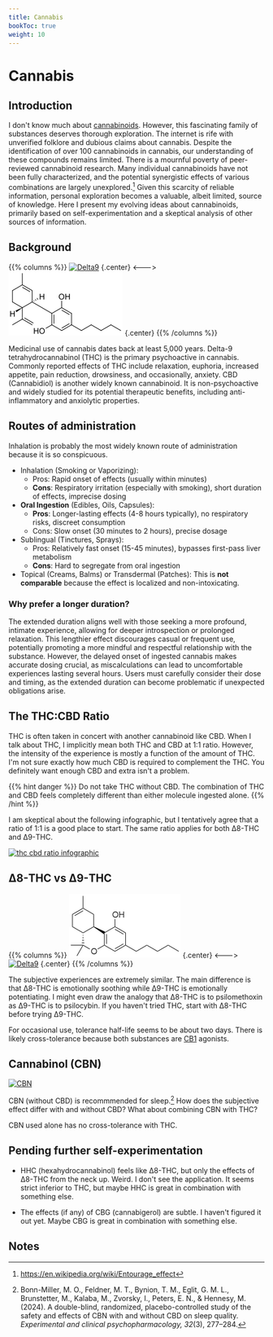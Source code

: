 ```yaml
---
title: Cannabis
bookToc: true
weight: 10
---
```


# Cannabis

## Introduction

I don't know much about [cannabinoids](https://en.wikipedia.org/wiki/Cannabinoid).
However, this fascinating family of substances deserves thorough exploration.
The internet is rife with unverified folklore and dubious claims about cannabis.
Despite the identification of over 100 cannabinoids in cannabis, our understanding of these compounds remains limited.
There is a mournful poverty of peer-reviewed cannabinoid research.
Many individual cannabinoids have not been fully characterized, and the potential synergistic effects of various combinations are largely unexplored.[^entourage]
Given this scarcity of reliable information, personal exploration becomes a valuable, albeit limited, source of knowledge.
Here I present my evolving ideas about cannabinoids, primarily based on self-experimentation and a skeptical analysis of other sources of information.

## Background

{{% columns %}}
[![Delta9](delta9thc.webp)](https://en.wikipedia.org/wiki/Tetrahydrocannabinol)
{.center}
<--->
[![Cannabidiol](cbd.webp)](https://en.wikipedia.org/wiki/Cannabidiol)
{.center}
{{% /columns %}}

Medicinal use of cannabis dates back at least 5,000 years.
Delta-9 tetrahydrocannabinol (THC) is the primary psychoactive in cannabis.
Commonly reported effects of THC include relaxation, euphoria, increased appetite, pain reduction, drowsiness, and occasionally, anxiety.
CBD (Cannabidiol) is another widely known cannabinoid.
It is non-psychoactive and widely studied for its potential therapeutic benefits, including anti-inflammatory and anxiolytic properties.

## Routes of administration

Inhalation is probably the most widely known route of administration because it is so conspicuous.

- Inhalation (Smoking or Vaporizing): 
  - Pros: Rapid onset of effects (usually within minutes)
  - **Cons**: Respiratory irritation (especially with smoking), short duration of effects, imprecise dosing
- **Oral Ingestion** (Edibles, Oils, Capsules):
  - **Pros**: Longer-lasting effects (4-8 hours typically), no respiratory risks, discreet consumption
  - Cons: Slow onset (30 minutes to 2 hours), precise dosage
- Sublingual (Tinctures, Sprays):
  - Pros: Relatively fast onset (15-45 minutes), bypasses first-pass liver metabolism
  - **Cons**: Hard to segregate from oral ingestion
- Topical (Creams, Balms) or Transdermal (Patches): This is **not comparable** because the effect is localized and non-intoxicating.

### Why prefer a longer duration?

The extended duration aligns well with those seeking a more profound, intimate experience, allowing for deeper introspection or prolonged relaxation.
This lengthier effect discourages casual or frequent use, potentially promoting a more mindful and respectful relationship with the substance.
However, the delayed onset of ingested cannabis makes accurate dosing crucial, as miscalculations can lead to uncomfortable experiences lasting several hours.
Users must carefully consider their dose and timing, as the extended duration can become problematic if unexpected obligations arise.

## The THC:CBD Ratio

THC is often taken in concert with another cannabinoid like CBD.
When I talk about THC, I implicitly mean both THC and CBD at 1:1 ratio.
However, the intensity of the experience is mostly a function of the amount of THC.
I'm not sure exactly how much CBD is required to complement the THC.
You definitely want enough CBD and extra isn't a problem.

{{% hint danger %}}
Do not take THC without CBD.
The combination of THC and CBD feels completely different than either molecule ingested alone.
{{% /hint %}}

I am skeptical about the following infographic, but I tentatively agree that a ratio of 1:1 is a good place to start.
The same ratio applies for both Δ8-THC and Δ9-THC.

[![thc cbd ratio infographic](20210115_-Infographic-CBD-THC-1.jpg)](https://www.cannasouth.co.nz/2021/cbdthc-ratio/)

## Δ8-THC vs Δ9-THC

{{% columns %}}
[![Delta8](delta8thc.webp)](https://en.wikipedia.org/wiki/%CE%94-8-Tetrahydrocannabinol)
{.center}
<--->
[![Delta9](delta9thc.webp)](https://en.wikipedia.org/wiki/Tetrahydrocannabinol)
{.center}
{{% /columns %}}

The subjective experiences are extremely similar.
The main difference is that Δ8-THC is emotionally soothing while Δ9-THC is emotionally potentiating.
I might even draw the analogy that Δ8-THC is to psilomethoxin as Δ9-THC is to psilocybin.
If you haven't tried THC, start with Δ8-THC before trying Δ9-THC.

For occasional use, tolerance half-life seems to be about two days.
There is likely cross-tolerance because both substances are [CB1](https://en.wikipedia.org/wiki/Cannabinoid_receptor_1) agonists.

## Cannabinol (CBN)

[![CBN](cannabinol.webp)](https://en.wikipedia.org/wiki/Cannabinol)

CBN (without CBD) is recommmended for sleep.[^bonn-miller2024]
How does the subjective effect differ with and without CBD?
What about combining CBN with THC?

CBN used alone has no cross-tolerance with THC.

## Pending further self-experimentation

- HHC (hexahydrocannabinol) feels like Δ8-THC, but only the effects of Δ8-THC from the neck up. Weird.
I don't see the application.
  It seems strict inferior to THC, but maybe HHC is great in combination with something else.

- The effects (if any) of CBG (cannabigerol) are subtle. I haven't figured it out yet. Maybe CBG is great in combination with something else.

## Notes

[^bonn-miller2024]: Bonn-Miller, M. O., Feldner, M. T., Bynion, T. M., Eglit, G. M. L., Brunstetter, M., Kalaba, M., Zvorsky, I., Peters, E. N., & Hennesy, M. (2024). A double-blind, randomized, placebo-controlled study of the safety and effects of CBN with and without CBD on sleep quality. *Experimental and clinical psychopharmacology, 32*(3), 277–284.

[^entourage]: https://en.wikipedia.org/wiki/Entourage_effect

